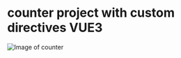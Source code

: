 # counter project with custom directives VUE3

![Image of counter](https://octodex.github.com/images/yaktocat.png)
